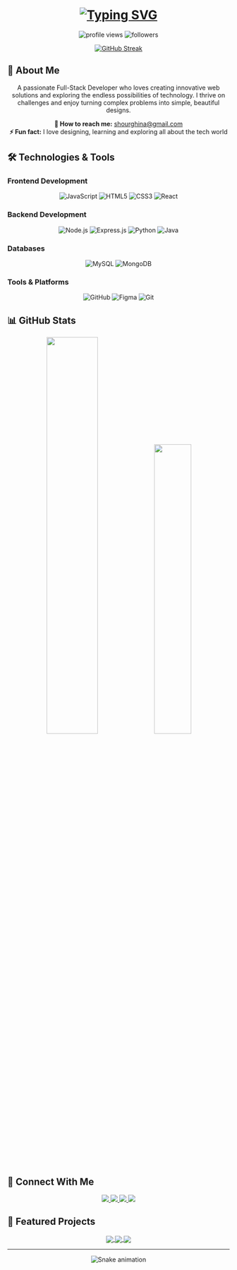 <h1 align="center">
  <a href="https://git.io/typing-svg">
    <img src="https://readme-typing-svg.herokuapp.com?font=Fira+Code&weight=600&size=30&duration=4000&pause=1000&color=5e05b3&center=true&vCenter=true&width=435&lines=Hi+👋,+I'm+Ghina+Shour;A+Passionate+Developer;Full-Stack+Developer;Creative+Problem+Solver" alt="Typing SVG" />
  </a>
</h1>

<p align="center">
  <img src="https://komarev.com/ghpvc/?username=ghinashour&label=Profile%20Views&color=5e05b3&style=flat" alt="profile views" /> 
  <img src="https://img.shields.io/github/followers/ghinashour?label=Follow&style=social&color=0344a9" alt="followers"/>
</p>

<div align="center">
  
  [![GitHub Streak](https://streak-stats.demolab.com?user=ghinashour&theme=radical&border_radius=4.5&mode=weekly&background=0c0048&border=5e05b3&stroke=5e05b3&ring=c300db&fire=c300db&currStreakNum=009ddc&sideNums=009ddc&currStreakLabel=009ddc&sideLabels=009ddc&dates=ffffff)](https://git.io/streak-stats)
  
</div>

## 🚀 About Me

<p align="center">
  A passionate Full-Stack Developer who loves creating innovative web solutions and exploring the endless possibilities of technology. I thrive on challenges and enjoy turning complex problems into simple, beautiful designs.
</p>

<p align="center">
  <strong>📧 How to reach me:</strong> <a href="mailto:shourghina@gmail.com">shourghina@gmail.com</a><br>
  <strong>⚡ Fun fact:</strong> I love designing, learning and exploring all about the tech world
</p>

## 🛠️ Technologies & Tools

### Frontend Development
<div align="center">
  <img alt="JavaScript" src="https://img.shields.io/badge/JavaScript-%23F7DF1E.svg?style=for-the-badge&logo=javascript&logoColor=black&labelColor=5e05b3&color=0344a9"/>
  <img alt="HTML5" src="https://img.shields.io/badge/HTML5-%23E34F26.svg?style=for-the-badge&logo=html5&logoColor=white&labelColor=5e05b3&color=c300db"/>
  <img alt="CSS3" src="https://img.shields.io/badge/CSS3-%231572B6.svg?style=for-the-badge&logo=css3&logoColor=white&labelColor=5e05b3&color=160b75"/>
  <img alt="React" src="https://img.shields.io/badge/React-%2320232a.svg?style=for-the-badge&logo=react&logoColor=%2361DAFB&labelColor=5e05b3&color=009ddc"/>
</div>

### Backend Development
<div align="center">
  <img alt="Node.js" src="https://img.shields.io/badge/Node.js-339933?style=for-the-badge&logo=nodedotjs&logoColor=white&labelColor=5e05b3&color=0344a9"/>
  <img alt="Express.js" src="https://img.shields.io/badge/Express.js-000000?style=for-the-badge&logo=express&logoColor=white&labelColor=5e05b3&color=c300db"/>
  <img alt="Python" src="https://img.shields.io/badge/Python-3776AB?style=for-the-badge&logo=python&logoColor=white&labelColor=5e05b3&color=160b75"/>
  <img alt="Java" src="https://img.shields.io/badge/Java-ED8B00?style=for-the-badge&logo=openjdk&logoColor=white&labelColor=5e05b3&color=009ddc"/>
</div>

### Databases
<div align="center">
  <img alt="MySQL" src="https://img.shields.io/badge/MySQL-00000F?style=for-the-badge&logo=mysql&logoColor=white&labelColor=5e05b3&color=0344a9"/>
  <img alt="MongoDB" src="https://img.shields.io/badge/MongoDB-4EA94B?style=for-the-badge&logo=mongodb&logoColor=white&labelColor=5e05b3&color=c300db"/>
</div>

### Tools & Platforms
<div align="center">
  <img alt="GitHub" src="https://img.shields.io/badge/GitHub-100000?style=for-the-badge&logo=github&logoColor=white&labelColor=5e05b3&color=160b75"/>
  <img alt="Figma" src="https://img.shields.io/badge/Figma-F24E1E?style=for-the-badge&logo=figma&logoColor=white&labelColor=5e05b3&color=009ddc"/>
  <img alt="Git" src="https://img.shields.io/badge/Git-F05032?style=for-the-badge&logo=git&logoColor=white&labelColor=5e05b3&color=0344a9"/>
</div>

## 📊 GitHub Stats

<div align="center">
  <img width="48%" src="https://github-readme-stats.vercel.app/api?username=ghinashour&show_icons=true&theme=radical&bg_color=0c0048&title_color=5e05b3&text_color=ffffff&icon_color=c300db&border_color=5e05b3&border_radius=10" />
  <img width="41%" src="https://github-readme-stats.vercel.app/api/top-langs/?username=ghinashour&layout=compact&theme=radical&bg_color=0c0048&title_color=5e05b3&text_color=ffffff&icon_color=c300db&border_color=5e05b3&border_radius=10" />
</div>

## 🔗 Connect With Me

<div align="center">
  <a href="https://www.linkedin.com/in/ghina-shour-b4879a2b6/">
    <img src="https://img.shields.io/badge/LinkedIn-0077B5?style=for-the-badge&logo=linkedin&logoColor=white&labelColor=5e05b3" />
  </a>
  <a href="https://leetcode.com/">
    <img src="https://img.shields.io/badge/LeetCode-FFA116?style=for-the-badge&logo=leetcode&logoColor=black&labelColor=5e05b3" />
  </a>
  <a href="https://www.codewars.com/">
    <img src="https://img.shields.io/badge/Codewars-B1361E?style=for-the-badge&logo=codewars&logoColor=white&labelColor=5e05b3" />
  </a>
  <a href="https://codeforces.com/">
    <img src="https://img.shields.io/badge/Codeforces-1F8ACB?style=for-the-badge&logo=codeforces&logoColor=white&labelColor=5e05b3" />
  </a>
</div>

## 🌟 Featured Projects

<div align="center">
  
  <!-- Replace with your actual project links -->
  <a href="https://github.com/ghinashour/internship2025-babibeats-cyber.git">
    <img align="center" src="https://github-readme-stats.vercel.app/api/pin/?username=ghinashour&repo=internship2025-babibeats-cyber&theme=radical&bg_color=0c0048&title_color=5e05b3&text_color=ffffff&icon_color=c300db&border_color=5e05b3&border_radius=10" />
  </a>
  <a href="https://github.com/ghinashour/responsive_login_form.git">
    <img align="center" src="https://github-readme-stats.vercel.app/api/pin/?username=ghinashour&repo=responsive_login_form&theme=radical&bg_color=0c0048&title_color=5e05b3&text_color=ffffff&icon_color=c300db&border_color=5e05b3&border_radius=10" />
  </a>
    <a href="https://github.com/ghinashour/tawerhalak.git">
    <img align="center" src="https://github-readme-stats.vercel.app/api/pin/?username=ghinashour&repo=tawerhalak&theme=radical&bg_color=0c0048&title_color=5e05b3&text_color=ffffff&icon_color=c300db&border_color=5e05b3&border_radius=10" />
  </a>
</div>

---

<div align="center">
  
  ![Snake animation](https://github.com/ghinashour/ghinashour/blob/output/github-contribution-grid-snake.svg)
  
</div>
